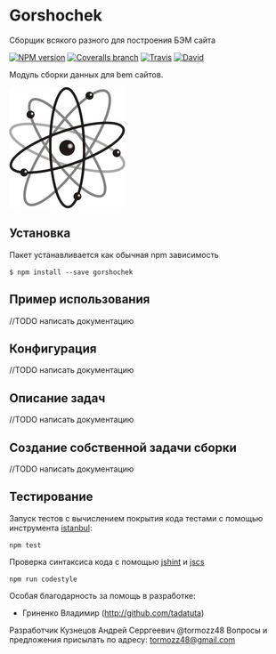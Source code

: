 # Gorshochek

Сборщик всякого разного для построения БЭМ сайта

[![NPM version](http://img.shields.io/npm/v/gorshochek.svg?style=flat)](http://www.npmjs.org/package/gorshochek)
[![Coveralls branch](https://img.shields.io/coveralls/bem-site/gorshochek/master.svg)](https://coveralls.io/r/bem-site/gorshochek?branch=master)
[![Travis](https://img.shields.io/travis/bem-site/gorshochek.svg)](https://travis-ci.org/bem-site/gorshochek)
[![David](https://img.shields.io/david/bem-site/gorshochek.svg)](https://david-dm.org/bem-site/gorshochek)

Модуль сборки данных для bem сайтов.

![GitHub Logo](./logo.jpg)

## Установка

Пакет устанавливается как обычная npm зависимость
```
$ npm install --save gorshochek
```

## Пример использования

//TODO написать документацию

## Конфигурация

//TODO написать документацию

## Описание задач

//TODO написать документацию

## Создание собственной задачи сборки

//TODO написать документацию

## Тестирование

Запуск тестов с вычислением покрытия кода тестами с помощью инструмента [istanbul](https://www.npmjs.com/package/istanbul):
```
npm test
```

Проверка синтаксиса кода с помощью [jshint](https://www.npmjs.com/package/jshint) и [jscs](https://www.npmjs.com/package/jscs)
```
npm run codestyle
```

Особая благодарность за помощь в разработке:

* Гриненко Владимир (http://github.com/tadatuta)

Разработчик Кузнецов Андрей Серргеевич @tormozz48
Вопросы и предложения присылать по адресу: tormozz48@gmail.com
